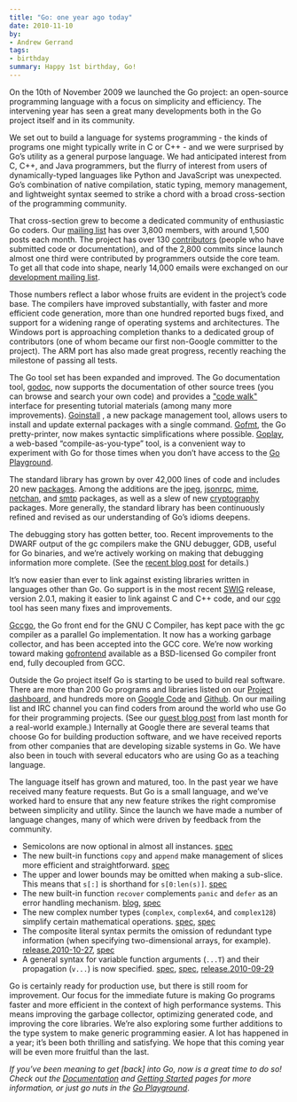```yaml
---
title: "Go: one year ago today"
date: 2010-11-10
by:
- Andrew Gerrand
tags:
- birthday
summary: Happy 1st birthday, Go!
---
```



On the 10th of November 2009 we launched the Go project:
an open-source programming language with a focus on simplicity and efficiency.
The intervening year has seen a great many developments both in the Go project
itself and in its community.

We set out to build a language for systems programming - the kinds of programs
one might typically write in C or C++ - and we were surprised by Go’s
utility as a general purpose language.
We had anticipated interest from C, C++, and Java programmers,
but the flurry of interest from users of dynamically-typed languages like
Python and JavaScript was unexpected.
Go’s combination of native compilation,
static typing, memory management, and lightweight syntax seemed to strike
a chord with a broad cross-section of the programming community.

That cross-section grew to become a dedicated community of enthusiastic Go coders.
Our [mailing list](http://groups.google.com/group/golang-nuts) has over 3,800 members,
with around 1,500 posts each month.
The project has over 130 [contributors](https://golang.org/CONTRIBUTORS)
(people who have submitted code or documentation),
and of the 2,800 commits since launch almost one third were contributed
by programmers outside the core team.
To get all that code into shape, nearly 14,000 emails were exchanged on
our [development mailing list](http://groups.google.com/group/golang-dev).

Those numbers reflect a labor whose fruits are evident in the project’s code base.
The compilers have improved substantially,
with faster and more efficient code generation,
more than one hundred reported bugs fixed,
and support for a widening range of operating systems and architectures.
The Windows port is approaching completion thanks to a dedicated group of
contributors (one of whom became our first non-Google committer to the project).
The ARM port has also made great progress,
recently reaching the milestone of passing all tests.

The Go tool set has been expanded and improved.
The Go documentation tool, [godoc](https://golang.org/cmd/godoc/),
now supports the documentation of other source trees (you can browse and
search your own code) and provides a ["code walk"](https://golang.org/doc/codewalk/)
interface for presenting tutorial materials (among many more improvements).
[Goinstall](https://golang.org/cmd/goinstall/) ,
a new package management tool, allows users to install and update external
packages with a single command.
[Gofmt](https://golang.org/cmd/gofmt/),
the Go pretty-printer, now makes syntactic simplifications where possible.
[Goplay](https://golang.org/misc/goplay/),
a web-based “compile-as-you-type” tool,
is a convenient way to experiment with Go for those times when you don’t
have access to the [Go Playground](https://golang.org/doc/play/).

The standard library has grown by over 42,000 lines of code and includes
20 new [packages](https://golang.org/pkg/).
Among the additions are the [jpeg](https://golang.org/pkg/image/jpeg/),
[jsonrpc](https://golang.org/pkg/rpc/jsonrpc/),
[mime](https://golang.org/pkg/mime/), [netchan](https://golang.org/pkg/netchan/),
and [smtp](https://golang.org/pkg/smtp/) packages,
as well as a slew of new [cryptography](https://golang.org/pkg/crypto/) packages.
More generally, the standard library has been continuously refined and revised
as our understanding of Go’s idioms deepens.

The debugging story has gotten better, too.
Recent improvements to the DWARF output of the gc compilers make the GNU debugger,
GDB, useful for Go binaries, and we’re actively working on making that
debugging information more complete.
(See the [ recent blog post](https://blog.golang.org/2010/11/debugging-go-code-status-report.html) for details.)

It’s now easier than ever to link against existing libraries written in
languages other than Go.
Go support is in the most recent [SWIG](http://www.swig.org/) release,
version 2.0.1, making it easier to link against C and C++ code,
and our [cgo](https://golang.org/cmd/cgo/) tool has seen many fixes and improvements.

[Gccgo](https://golang.org/doc/gccgo_install.html),
the Go front end for the GNU C Compiler, has kept pace with the gc compiler
as a parallel Go implementation.
It now has a working garbage collector, and has been accepted into the GCC core.
We’re now working toward making [gofrontend](http://code.google.com/p/gofrontend/)
available as a BSD-licensed Go compiler front end,
fully decoupled from GCC.

Outside the Go project itself Go is starting to be used to build real software.
There are more than 200 Go programs and libraries listed on our [Project dashboard](http://godashboard.appspot.com/project),
and hundreds more on [Google Code](http://code.google.com/hosting/search?q=label:Go)
and [Github](https://github.com/search?q=language:Go).
On our mailing list and IRC channel you can find coders from around the
world who use Go for their programming projects.
(See our [guest blog post](https://blog.golang.org/2010/10/real-go-projects-smarttwitter-and-webgo.html)
from last month for a real-world example.) Internally at Google there are
several teams that choose Go for building production software,
and we have received reports from other companies that are developing sizable systems in Go.
We have also been in touch with several educators who are using Go as a teaching language.

The language itself has grown and matured, too.
In the past year we have received many feature requests.
But Go is a small language, and we’ve worked hard to ensure that any new
feature strikes the right compromise between simplicity and utility.
Since the launch we have made a number of language changes,
many of which were driven by feedback from the community.

  - Semicolons are now optional in almost all instances. [spec](https://golang.org/doc/go_spec.html#Semicolons)
  - The new built-in functions `copy` and `append` make management of slices
    more efficient and straightforward.
    [spec](https://golang.org/doc/go_spec.html#Appending_and_copying_slices)
  - The upper and lower bounds may be omitted when making a sub-slice.
    This means that `s[:]` is shorthand for `s[0:len(s)]`.
    [spec](https://golang.org/doc/go_spec.html#Slices)
  - The new built-in function `recover` complements `panic` and `defer` as
    an error handling mechanism.
    [blog](https://blog.golang.org/2010/08/defer-panic-and-recover.html),
    [spec](https://golang.org/doc/go_spec.html#Handling_panics)
  - The new complex number types (`complex`,
    `complex64`, and `complex128`) simplify certain mathematical operations.
    [spec](https://golang.org/doc/go_spec.html#Complex_numbers),
    [spec](https://golang.org/doc/go_spec.html#Imaginary_literals)
  - The composite literal syntax permits the omission of redundant type information
    (when specifying two-dimensional arrays, for example).
    [release.2010-10-27](https://golang.org/doc/devel/release.html#2010-10-27),
    [spec](https://golang.org/doc/go_spec.html#Composite_literals)
  - A general syntax for variable function arguments (`...T`) and their propagation
    (`v...`) is now specified.
    [spec](https://golang.org/doc/go_spec.html#Function_Types),
    [ spec](https://golang.org/doc/go_spec.html#Passing_arguments_to_..._parameters),
    [release.2010-09-29](https://golang.org/doc/devel/release.html#2010-09-29)

Go is certainly ready for production use,
but there is still room for improvement.
Our focus for the immediate future is making Go programs faster and more
efficient in the context of high performance systems.
This means improving the garbage collector,
optimizing generated code, and improving the core libraries.
We’re also exploring some further additions to the type system to make
generic programming easier.
A lot has happened in a year; it’s been both thrilling and satisfying.
We hope that this coming year will be even more fruitful than the last.

_If you’ve been meaning to get [back] into Go, now is a great time to do so! Check out the_
[_Documentation_](https://golang.org/doc/docs.html) _and_ [_Getting Started_](https://golang.org/doc/install.html)
_pages for more information, or just go nuts in the_ [_Go Playground_](https://golang.org/doc/play/).
